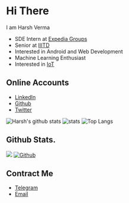 # Hi There
I am Harsh Verma
- SDE Intern at [Expedia Groups](https://www.expediagroup.com/home/default.aspx)
- Senior at [IIITD](https://www.iiitd.ac.in/)
- Interested in Android and Web Development
- Machine Learning Enthusiast
- Interested in [IoT](https://azure.microsoft.com/en-us/overview/internet-of-things-iot/what-is-the-internet-of-things/)

## Online Accounts
- [LinkedIn](https://www.linkedin.com/in/harsh-verma-45423819b/)
- [Github](https://github.com/Harsh3305)
- [Twitter](https://twitter.com/harsh3305)


![Harsh's github stats](https://github-readme-stats.vercel.app/api?username=Harsh3305&show_icons=true&theme=tokyonight)
![stats](https://github-readme-streak-stats.herokuapp.com/?user=Harsh3305&count_private=true&theme=tokyonight)
![Top Langs](https://github-readme-stats.vercel.app/api/top-langs/?username=Harsh3305&theme=tokyonight)

## Github Stats.
![](https://visitor-badge.laobi.icu/badge?page_id=Harsh3305.Harsh3305)
[![Github](https://img.shields.io/github/followers/Harsh3305?label=Follow&style=social)](https://github.com/Harsh3305)

## Contract Me
- [Telegram](https://t.me/hrverma)
- [Email](mailto:harshverma3305@gmail.com)
